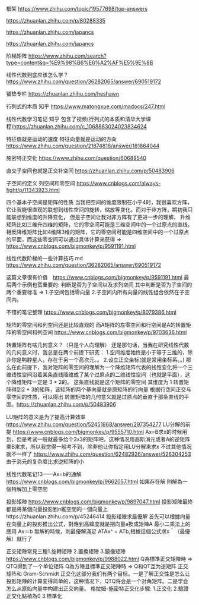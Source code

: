 框架 https://www.zhihu.com/topic/19577698/top-answers

https://zhuanlan.zhihu.com/p/80288335

https://zhuanlan.zhihu.com/japancs

https://zhuanlan.zhihu.com/japancs

阶梯矩阵 https://www.zhihu.com/search?type=content&q=%E9%98%B6%E6%A2%AF%E5%9E%8B

线性代数到底应该怎么学？https://www.zhihu.com/question/36282065/answer/690519172

铺垫专栏 https://zhuanlan.zhihu.com/heshawn

行列式的本质 知乎 https://www.matongxue.com/madocs/247.html

线性代数学习笔记 知乎 包含了视频(行列式的本质和清华大学课程)https://zhuanlan.zhihu.com/c_1068883024023834624

特征值就是运动的速度
特征向量就是运动的方向
https://www.zhihu.com/question/21874816/answer/181864044

施密特正交化 https://www.zhihu.com/question/60689540

直交子空间也就是正交补空间 https://zhuanlan.zhihu.com/p/50483906

子空间的定义 列空间和零空间 https://www.cnblogs.com/always-fight/p/11343923.html

四个基本子空间是矩阵的性质
当我把空间的维度限制在小于4时，我很喜欢方阵，它让我能很直观的联想到线性空间的旋转，缩放等变化。而对于非方阵，期初我只能联想到维度的升降变化，
但是子空间让我对非方阵有了更进一步的理解， 升维矩阵比如三维升四维的矩阵，它的零空间可能是三维空间中的一个过原点的直线，相反降维矩阵比如4维降3维的矩阵，它的零空间可能是四维空间中的一个过原点的平面，而这些零空间可以通过具体计算来获得 => https://www.cnblogs.com/bigmonkey/p/9591191.html

线性代数阶梯的一些计算技巧 md https://www.zhihu.com/question/36282065/answer/690519172

这篇文章很有价值　https://www.cnblogs.com/bigmonkey/p/9591191.html
最后两个示例也蛮重要的: 判断是否为子空间以及求列空间 其中判断是否为子空间的两个重要标准 => 1.子空间包括零向量 2.子空间内所有向量的线性组合依然在子空间内。

不错的笔记整理 https://www.cnblogs.com/bigmonkey/p/8079386.html

矩阵的零空间和列空间还是比较直观的 而A矩阵的左零空间和行空间是A的转置矩阵的零空间和列空间 https://www.cnblogs.com/bigmonkey/p/9703636.html

转置矩阵有啥几何意义？（只是个人向理解）
还是那句话，当我在研究线性代数的几何意义时，我总是在两个前提下研究：
1.空间维度始终是小于等于三维的，除非你是鸭脖星人，存在于另一个高次元。。
2.设立正交坐标(就是常用坐标系。。)
那么在此前提下，我对矩阵的零空间的理解为一个降维矩阵代表的线性变化将一个三维线性空间沿着某条直线降维成了某个过原点的二维线性空间（也就是平面），这个降维矩阵一定是 3 * 2的。
这条直线就是这个矩阵的零空间 其维度为 1
转置矩阵得到2 * 3的矩阵，该矩阵的两个基向量就是原矩阵的行向量
根据行空间正交与零空间的性质，可以得出 转置矩阵的几何意义就是过原点的垂直于那条直线的平面。https://zhuanlan.zhihu.com/p/50483906

LU矩阵的意义是为了提高计算效率 https://www.zhihu.com/question/52451868/answer/297354277
LU分解的前提 https://www.cnblogs.com/bigmonkey/p/9555710.html
Ax=B求x的时候用到，但是考试一般就最多给个3x3的矩阵吧，这种情况用高斯消元或者A的逆矩阵乘B来求，所以我觉得一般考不到，除非他让你指定用LU分解来求x
不过其他情况就不一样了 https://www.zhihu.com/question/62482926/answer/526304253 由于消元的复杂度比求逆矩阵的小

线性代数笔记13——Ax=b的通解 https://www.cnblogs.com/bigmonkey/p/9662057.html
如果存在解 則解為一個特解加上零空間

投影矩陣 https://www.cnblogs.com/bigmonkey/p/9897047.html 投影矩陣最終都是將某個向量投影到n維空間的一個向量上https://zhuanlan.zhihu.com/p/45246414
投影矩陣求最優解 首先可以根據向量在向量上的投影推出公式，對應到高緯度就是把向量a換成矩陣A
最小二乘法上的應用 Ax＝b 無解的時候，則最優解滿足 ATAx^ = ATb,根據這個公式求x＾（最優解）就行了

正交矩陣常見三種1.旋轉矩陣 2.置換矩陣 3.鏡像矩陣 https://www.cnblogs.com/bigmonkey/p/9988022.html
Q為標準正交矩陣時 => QTQ得到了一个单位矩阵
Q為方陣且標準正交矩陣時 => Q和QT互为逆矩阵
正交矩阵和 Gram-Schmidt 正交化这部分我们有两个目标。一是了解正交性是怎么让投影矩陣的计算变得简单的，这种情况下，QTQ将会是一个对角矩阵。二是学会怎么从原始向量中构建出正交向量。
格拉姆-施密特正交化步驟: 1.正交化 2.驗證正交化點積為0 3.標準化

